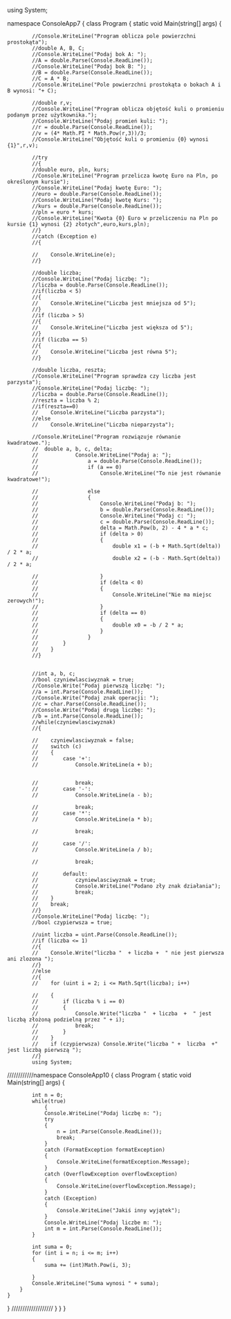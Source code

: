 using System;

namespace ConsoleApp7
{
    class Program
    {
        static void Main(string[] args)
        {

            //Console.WriteLine("Program oblicza pole powierzchni prostokąta");
            //double A, B, C;
            //Console.WriteLine("Podaj bok A: ");
            //A = double.Parse(Console.ReadLine());
            //Console.WriteLine("Podaj bok B: ");
            //B = double.Parse(Console.ReadLine());
            //C = A * B;
            //Console.WriteLine("Pole powierzchni prostokąta o bokach A i B wynosi: "+ C);

            //double r,v;
            //Console.WriteLine("Program oblicza objętość kuli o promieniu podanym przez użytkownika.");
            //Console.WriteLine("Podaj promień kuli: ");
            //r = double.Parse(Console.ReadLine());
            //v = (4* Math.PI * Math.Pow(r,3))/3;
            //Console.WriteLine("Objętość kuli o promieniu {0} wynosi {1}",r,v);

            //try
            //{
            //double euro, pln, kurs;
            //Console.WriteLine("Program przelicza kwotę Euro na Pln, po określonym kursie");
            //Console.WriteLine("Podaj kwotę Euro: ");
            //euro = double.Parse(Console.ReadLine());
            //Console.WriteLine("Podaj kwotę Kurs: ");
            //kurs = double.Parse(Console.ReadLine());
            //pln = euro * kurs;
            //Console.WriteLine("Kwota {0} Euro w przeliczeniu na Pln po kursie {1} wynosi {2} złotych",euro,kurs,pln);
            //}
            //catch (Exception e)
            //{

            //    Console.WriteLine(e);
            //}

            //double liczba;
            //Console.WriteLine("Podaj liczbę: ");
            //liczba = double.Parse(Console.ReadLine());
            //if(liczba < 5)
            //{
            //    Console.WriteLine("Liczba jest mniejsza od 5");
            //}
            //if (liczba > 5)
            //{
            //    Console.WriteLine("Liczba jest większa od 5");
            //}
            //if (liczba == 5)
            //{
            //    Console.WriteLine("Liczba jest równa 5");
            //}

            //double liczba, reszta;
            //Console.WriteLine("Program sprawdza czy liczba jest parzysta");
            //Console.WriteLine("Podaj liczbę: ");
            //liczba = double.Parse(Console.ReadLine());
            //reszta = liczba % 2;
            //if(reszta==0)
            //    Console.WriteLine("Liczba parzysta");
            //else
            //    Console.WriteLine("Liczba nieparzysta");

            //Console.WriteLine("Program rozwiązuje równanie kwadratowe.");
            //  double a, b, c, delta;
            //            Console.WriteLine("Podaj a: ");
            //                a = double.Parse(Console.ReadLine());
            //                if (a == 0)
            //                    Console.WriteLine("To nie jest równanie kwadratowe!");

            //                else
            //                {
            //                    Console.WriteLine("Podaj b: ");
            //                    b = double.Parse(Console.ReadLine());
            //                    Console.WriteLine("Podaj c: ");
            //                    c = double.Parse(Console.ReadLine());
            //                    delta = Math.Pow(b, 2) - 4 * a * c;
            //                    if (delta > 0)
            //                    {
            //                        double x1 = (-b + Math.Sqrt(delta)) / 2 * a;
            //                        double x2 = (-b - Math.Sqrt(delta)) / 2 * a;

            //                    }
            //                    if (delta < 0)
            //                    {
            //                        Console.WriteLine("Nie ma miejsc zerowych!");
            //                    }
            //                    if (delta == 0)
            //                    {
            //                        double x0 = -b / 2 * a;
            //                    }
            //                }
            //        }
            //    }
            //}


            //int a, b, c;
            //bool czyniewlasciwyznak = true;
            //Console.Write("Podaj pierwszą liczbę: ");
            //a = int.Parse(Console.ReadLine());
            //Console.Write("Podaj znak operacji: ");
            //c = char.Parse(Console.ReadLine());
            //Console.Write("Podaj drugą liczbę: ");
            //b = int.Parse(Console.ReadLine());
            //while(czyniewlasciwyznak)
            //{

            //    czyniewlasciwyznak = false;
            //    switch (c)
            //    {
            //        case '+':
            //            Console.WriteLine(a + b);


            //            break;
            //        case '-':
            //            Console.WriteLine(a - b);

            //            break;
            //        case '*':
            //            Console.WriteLine(a * b);

            //            break;

            //        case '/':
            //            Console.WriteLine(a / b);

            //            break;

            //        default:
            //            czyniewlasciwyznak = true;
            //            Console.WriteLine("Podano zły znak działania");
            //            break;
            //    }
            //    break;
            //}
            //Console.WriteLine("Podaj liczbę: ");
            //bool czypierwsza = true;
            
            //uint liczba = uint.Parse(Console.ReadLine());
            //if (liczba <= 1)
            //{
            //    Console.Write("liczba "  + liczba +  " nie jest pierwsza ani zlozona ");
            //}
            //else
            //{
            //    for (uint i = 2; i <= Math.Sqrt(liczba); i++)

            //    {
            //        if (liczba % i == 0)
            //        {
            //            Console.Write("liczba "  + liczba  +  " jest liczbą złożoną podzielną przez " + i);
            //            break;
            //        }
            //    }
            //    if (czypierwsza) Console.Write("liczba " +  liczba  +" jest liczbą pierwszą ");
            //}    
            using System;

////////////namespace ConsoleApp10
{
    class Program
    {
        static void Main(string[] args)
        {
            
            int n = 0;
            while(true)
                {
                Console.WriteLine("Podaj liczbę n: ");
                try
                {
                    n = int.Parse(Console.ReadLine());
                    break;
                }
                catch (FormatException formatException)
                {
                    Console.WriteLine(formatException.Message);
                }
                catch (OverflowException overflowException)
                {
                    Console.WriteLine(overflowException.Message);
                }
                catch (Exception)
                {
                    Console.WriteLine("Jakiś inny wyjątek");
                }
                Console.WriteLine("Podaj liczbe m: ");
                int m = int.Parse(Console.ReadLine());
            }

            int suma = 0;
            for (int i = n; i <= m; i++)
            {
                suma += (int)Math.Pow(i, 3);

            }
            Console.WriteLine("Suma wynosi " + suma);
        }
    }
}
///////////////////
        }
        }
   }
